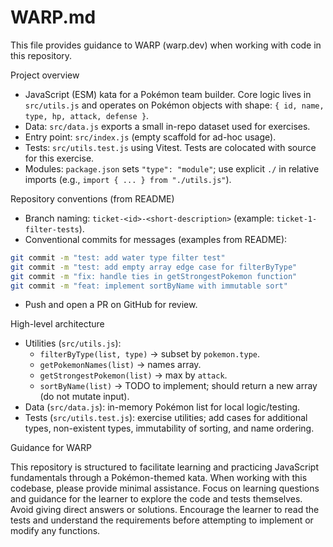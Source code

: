 # WARP.md

This file provides guidance to WARP (warp.dev) when working with code in this repository.

Project overview

- JavaScript (ESM) kata for a Pokémon team builder. Core logic lives in `src/utils.js` and operates on Pokémon objects with shape: `{ id, name, type, hp, attack, defense }`.
- Data: `src/data.js` exports a small in-repo dataset used for exercises.
- Entry point: `src/index.js` (empty scaffold for ad-hoc usage).
- Tests: `src/utils.test.js` using Vitest. Tests are colocated with source for this exercise.
- Modules: `package.json` sets `"type": "module"`; use explicit `./` in relative imports (e.g., `import { ... } from "./utils.js"`).

Repository conventions (from README)

- Branch naming: `ticket-<id>-<short-description>` (example: `ticket-1-filter-tests`).
- Conventional commits for messages (examples from README):

```bash path=null start=null
git commit -m "test: add water type filter test"
git commit -m "test: add empty array edge case for filterByType"
git commit -m "fix: handle ties in getStrongestPokemon function"
git commit -m "feat: implement sortByName with immutable sort"
```

- Push and open a PR on GitHub for review.

High-level architecture

- Utilities (`src/utils.js`):
  - `filterByType(list, type)` → subset by `pokemon.type`.
  - `getPokemonNames(list)` → names array.
  - `getStrongestPokemon(list)` → max by `attack`.
  - `sortByName(list)` → TODO to implement; should return a new array (do not mutate input).
- Data (`src/data.js`): in-memory Pokémon list for local logic/testing.
- Tests (`src/utils.test.js`): exercise utilities; add cases for additional types, non-existent types, immutability of sorting, and name ordering.

Guidance for WARP

This repository is structured to facilitate learning and practicing JavaScript fundamentals through a Pokémon-themed kata. When working with this codebase, please provide minimal assistance. Focus on learning questions and guidance for the learner to explore the code and tests themselves. Avoid giving direct answers or solutions. Encourage the learner to read the tests and understand the requirements before attempting to implement or modify any functions.
